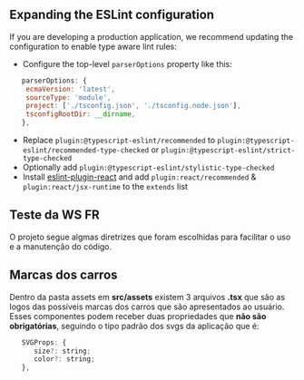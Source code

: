 ## Expanding the ESLint configuration

If you are developing a production application, we recommend updating the configuration to enable type aware lint rules:

- Configure the top-level `parserOptions` property like this:

```js
   parserOptions: {
    ecmaVersion: 'latest',
    sourceType: 'module',
    project: ['./tsconfig.json', './tsconfig.node.json'],
    tsconfigRootDir: __dirname,
   },
```

- Replace `plugin:@typescript-eslint/recommended` to `plugin:@typescript-eslint/recommended-type-checked` or `plugin:@typescript-eslint/strict-type-checked`
- Optionally add `plugin:@typescript-eslint/stylistic-type-checked`
- Install [eslint-plugin-react](https://github.com/jsx-eslint/eslint-plugin-react) and add `plugin:react/recommended` & `plugin:react/jsx-runtime` to the `extends` list

## Teste da WS FR

O projeto segue algmas diretrizes que foram escolhidas para facilitar o uso e a manutenção do código.

## Marcas dos carros

Dentro da pasta assets em **src/assets** existem 3 arquivos **.tsx** que são as logos das possíveis marcas dos carros que são apresentados ao usuário.
Esses componentes podem receber duas propriedades que **não são obrigatórias**, seguindo o tipo padrão dos svgs da aplicação que é:

```js
   SVGProps: {
      size?: string;
      color?: string;
   },
```
